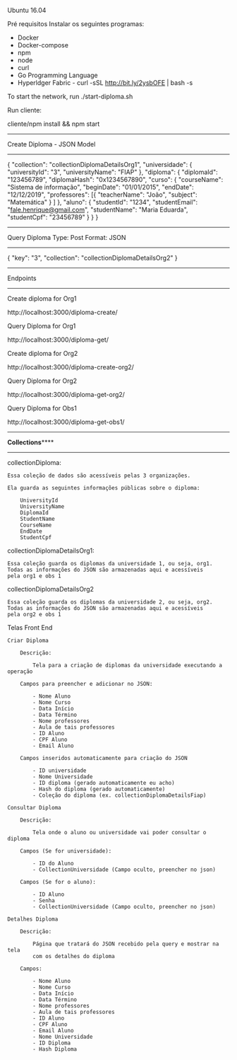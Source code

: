 Ubuntu 16.04

Pré requisitos
Instalar os seguintes programas:
- Docker
- Docker-compose
- npm
- node
- curl
- Go Programming Language
- Hyperldger Fabric - curl -sSL http://bit.ly/2ysbOFE | bash -s

To start the network, run ./start-diploma.sh

Run cliente:

cliente/npm install && npm start


***************************
Create Diploma - JSON Model
***************************
{
	"collection": "collectionDiplomaDetailsOrg1",
    "universidade": {
		"universityId": "3",
		"universityName": "FIAP"
	},
	"diploma": {
		"diplomaId": "123456789",
		"diplomaHash": "0x1234567890",
		"curso": {
			"courseName": "Sistema de informação",
			"beginDate": "01/01/2015",
			"endDate": "12/12/2019",
			"professores": [{
					"teacherName": "João",
					"subject": "Matemática"
				}
			]
		},
		"aluno": {
			"studentId": "1234",
			"studentEmail": "fale.henrique@gmail.com",
			"studentName": "Maria Eduarda",
			"studentCpf": "23456789"
		}
	}
}

*************
Query Diploma
Type: Post
Format: JSON
*************

{
    "key": "3",
    "collection": "collectionDiplomaDetailsOrg2"
}

*********
Endpoints
*********
Create diploma for Org1

http://localhost:3000/diploma-create/

Query Diploma for Org1

http://localhost:3000/diploma-get/ 

Create diploma for Org2

http://localhost:3000/diploma-create-org2/ 

Query Diploma for Org2

http://localhost:3000/diploma-get-org2/ 

Query Diploma for Obs1

http://localhost:3000/diploma-get-obs1/ 


*******************************************************
********************Collections************************
*******************************************************

collectionDiploma:

	Essa coleção de dados são acessíveis pelas 3 organizações.
	
	Ela guarda as seguintes informações públicas sobre o diploma:
	
		UniversityId
		UniversityName
		DiplomaId
		StudentName
		CourseName
		EndDate
		StudentCpf
	
collectionDiplomaDetailsOrg1:

	Essa coleção guarda os diplomas da universidade 1, ou seja, org1.
	Todas as informações do JSON são armazenadas aqui e acessíveis
	pela org1 e obs 1

collectionDiplomaDetailsOrg2

	Essa coleção guarda os diplomas da universidade 2, ou seja, org2.
	Todas as informações do JSON são armazenadas aqui e acessíveis
	pela org2 e obs 1



Telas Front End

	Criar Diploma
	
		Descrição:

			Tela para a criação de diplomas da universidade executando a operação

		Campos para preencher e adicionar no JSON: 

			- Nome Aluno
			- Nome Curso
			- Data Início
			- Data Término
			- Nome professores
			- Aula de tais professores
			- ID Aluno
			- CPF Aluno
			- Email Aluno

		Campos inseridos automaticamente para criação do JSON

			- ID universidade
			- Nome Universidade
			- ID diploma (gerado automaticamente eu acho)
			- Hash do diploma (gerado automaticamente)
			- Coleção do diploma (ex. collectionDiplomaDetailsFiap)

	Consultar Diploma

		Descrição:

			Tela onde o aluno ou universidade vai poder consultar o diploma
		
		Campos (Se for universidade):

			- ID do Aluno 
			- CollectionUniversidade (Campo oculto, preencher no json)

		Campos (Se for o aluno):

			- ID Aluno
			- Senha
			- CollectionUniversidade (Campo oculto, preencher no json)

	Detalhes Diploma

		Descrição:

			Página que tratará do JSON recebido pela query e mostrar na tela
			com os detalhes do diploma
		
		Campos:

			- Nome Aluno
			- Nome Curso
			- Data Início
			- Data Término
			- Nome professores
			- Aula de tais professores
			- ID Aluno
			- CPF Aluno
			- Email Aluno
			- Nome Universidade
			- ID Diploma
			- Hash Diploma